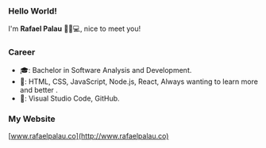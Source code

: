### Hello World! 
I'm **Rafael Palau** 👋👨💻, nice to meet you!

### Career
- 🎓: Bachelor in Software Analysis and Development.
- 💾: HTML, CSS, JavaScript, Node.js, React, Always wanting to learn more and better .
- 🔧: Visual Studio Code, GitHub.          


### My Website 
[www.rafaelpalau.co](http://www.rafaelpalau.co)
